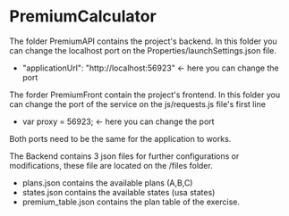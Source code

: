 # PremiumCalculator
 
The folder PremiumAPI contains the project's backend.
In this folder you can change the localhost port on the Properties/launchSettings.json file.
- "applicationUrl": "http://localhost:56923" <- here you can change the port

The forder PremiumFront contain the project's frontend.
In this folder you can change the port of the service on the js/requests.js file's first line
- var proxy = 56923; <- here you can change the port

Both ports need to be the same for the application to works.

The Backend contains 3 json files for further configurations or modifications, these file are located on the /files folder.

- plans.json contains the available plans (A,B,C)
- states.json contains the available states (usa states)
- premium_table.json contains the plan table of the exercise.
